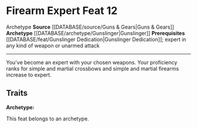 ﻿---
actions: null
cost: null
element: null
feat: Firearm Expert
frequency: null
heighten_level: null
id: '3221'
level: '12'
name: Firearm Expert
prerequisite: '[[DATABASE/feat/Gunslinger Dedication|Gunslinger Dedication]] ; expert
  in any kind of weapon orunarmed attack'
rarity: Common
requirement: null
rus_type_level: null
school: null
source: '[[DATABASE/source/Guns & Gears|Guns & Gears]]'
subcategory: null
trait:
- '[[DATABASE/trait/Archetype|Archetype]]'
trigger: null
type: Feat

---
# Firearm Expert <span class="item-type">Feat 12</span>

<span class="item-trait">Archetype</span>
**Source** [[DATABASE/source/Guns & Gears|Guns & Gears]]
**Archetype** [[DATABASE/archetype/Gunslinger|Gunslinger]]
**Prerequisites** [[DATABASE/feat/Gunslinger Dedication|Gunslinger Dedication]]; expert in any kind of weapon or unarmed attack

---
You've become an expert with your chosen weapons. Your proficiency ranks for simple and martial crossbows and simple and martial firearms increase to expert.

## Traits

**Archetype:**

This feat belongs to an archetype.